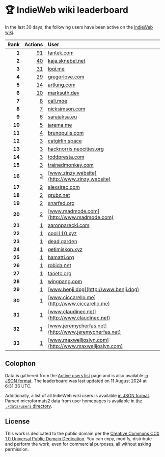 # 🏆 IndieWeb wiki leaderboard

In the last 30 days, the following users have been active on the [IndieWeb wiki](https://indieweb.org).

| Rank | Actions | User |
|-----:|--------:|:-----|
| **1** | [91](https://indieweb.org/Special:Contributions/Tantek.com) | [tantek.com](http://tantek.com) |
| **2** | [40](https://indieweb.org/Special:Contributions/Kaja.sknebel.net) | [kaja.sknebel.net](http://kaja.sknebel.net) |
| **3** | [31](https://indieweb.org/Special:Contributions/Loqi.me) | [loqi.me](http://loqi.me) |
| **4** | [29](https://indieweb.org/Special:Contributions/Gregorlove.com) | [gregorlove.com](http://gregorlove.com) |
| **5** | [14](https://indieweb.org/Special:Contributions/Artlung.com) | [artlung.com](http://artlung.com) |
| **6** | [10](https://indieweb.org/Special:Contributions/Marksuth.dev) | [marksuth.dev](http://marksuth.dev) |
| **7** | [8](https://indieweb.org/Special:Contributions/Cali.moe) | [cali.moe](http://cali.moe) |
| **8** | [7](https://indieweb.org/Special:Contributions/Nicksimson.com) | [nicksimson.com](http://nicksimson.com) |
| **9** | [6](https://indieweb.org/Special:Contributions/Sarajaksa.eu) | [sarajaksa.eu](http://sarajaksa.eu) |
| **10** | [5](https://indieweb.org/Special:Contributions/Jarema.me) | [jarema.me](http://jarema.me) |
| **11** | [4](https://indieweb.org/Special:Contributions/Brunopulis.com) | [brunopulis.com](http://brunopulis.com) |
| **12** | [3](https://indieweb.org/Special:Contributions/Catgirlin.space) | [catgirlin.space](http://catgirlin.space) |
| **13** | [3](https://indieweb.org/Special:Contributions/Hacknorris.neocities.org) | [hacknorris.neocities.org](http://hacknorris.neocities.org) |
| **14** | [3](https://indieweb.org/Special:Contributions/Toddpresta.com) | [toddpresta.com](http://toddpresta.com) |
| **15** | [3](https://indieweb.org/Special:Contributions/Trainedmonkey.com) | [trainedmonkey.com](http://trainedmonkey.com) |
| **16** | [3](https://indieweb.org/Special:Contributions/Www.zinzy.website) | [www.zinzy.website](http://www.zinzy.website) |
| **17** | [2](https://indieweb.org/Special:Contributions/Alexsirac.com) | [alexsirac.com](http://alexsirac.com) |
| **18** | [2](https://indieweb.org/Special:Contributions/Grubz.net) | [grubz.net](http://grubz.net) |
| **19** | [2](https://indieweb.org/Special:Contributions/Snarfed.org) | [snarfed.org](http://snarfed.org) |
| **20** | [2](https://indieweb.org/Special:Contributions/Www.madmode.com) | [www.madmode.com](http://www.madmode.com) |
| **21** | [1](https://indieweb.org/Special:Contributions/Aaronparecki.com) | [aaronparecki.com](http://aaronparecki.com) |
| **22** | [1](https://indieweb.org/Special:Contributions/Cool110.xyz) | [cool110.xyz](http://cool110.xyz) |
| **23** | [1](https://indieweb.org/Special:Contributions/Dead.garden) | [dead.garden](http://dead.garden) |
| **24** | [1](https://indieweb.org/Special:Contributions/Getimiskon.xyz) | [getimiskon.xyz](http://getimiskon.xyz) |
| **25** | [1](https://indieweb.org/Special:Contributions/Hamatti.org) | [hamatti.org](http://hamatti.org) |
| **26** | [1](https://indieweb.org/Special:Contributions/Robida.net) | [robida.net](http://robida.net) |
| **27** | [1](https://indieweb.org/Special:Contributions/Taoetc.org) | [taoetc.org](http://taoetc.org) |
| **28** | [1](https://indieweb.org/Special:Contributions/Wingpang.com) | [wingpang.com](http://wingpang.com) |
| **29** | [1](https://indieweb.org/Special:Contributions/Www.benji.dog) | [www.benji.dog](http://www.benji.dog) |
| **30** | [1](https://indieweb.org/Special:Contributions/Www.ciccarello.me) | [www.ciccarello.me](http://www.ciccarello.me) |
| **31** | [1](https://indieweb.org/Special:Contributions/Www.claudinec.net) | [www.claudinec.net](http://www.claudinec.net) |
| **32** | [1](https://indieweb.org/Special:Contributions/Www.jeremycherfas.net) | [www.jeremycherfas.net](http://www.jeremycherfas.net) |
| **33** | [1](https://indieweb.org/Special:Contributions/Www.maxwelljoslyn.com) | [www.maxwelljoslyn.com](http://www.maxwelljoslyn.com) |


## Colophon

Data is gathered from the [Active users list](https://indieweb.org/Special:ActiveUsers) page and is also available [in JSON format](https://github.com/jgarber623/indieweb-wiki-leaderboard/blob/main/data/leaderboard.json). The leaderboard was last updated on 11 August 2024 at 6:31:36 UTC.

Additionally, a list of all IndieWeb wiki users is available [in JSON format](https://github.com/jgarber623/indieweb-wiki-leaderboard/blob/main/data/users.json). Parsed microformats2 data from user homepages is available in [the `./data/users` directory](https://github.com/jgarber623/indieweb-wiki-leaderboard/blob/main/data/users).

## License

This work is dedicated to the public domain per the [Creative Commons CC0 1.0 Universal Public Domain Dedication](https://creativecommons.org/publicdomain/zero/1.0/). You can copy, modify, distribute and perform the work, even for commercial purposes, all without asking permission.
